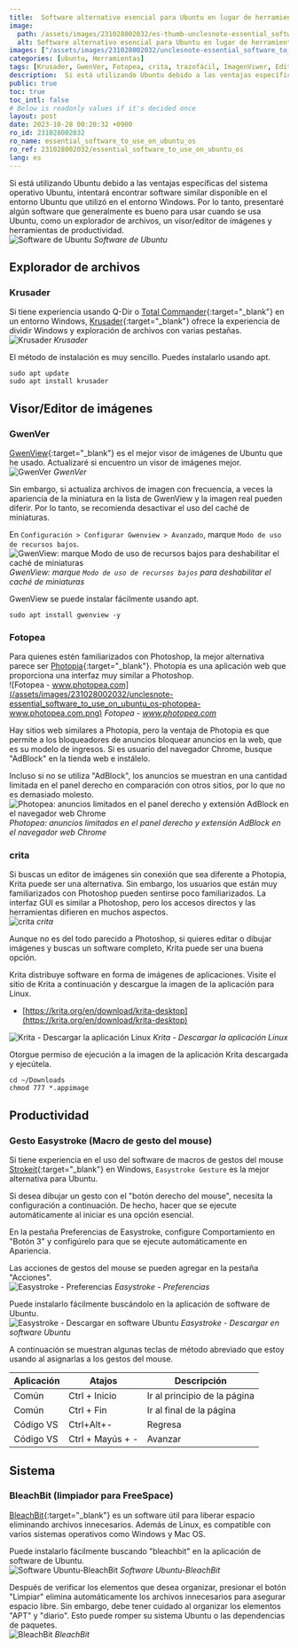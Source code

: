 ```yaml
---
title:  Software alternativo esencial para Ubuntu en lugar de herramientas de Windows
image:
  path: /assets/images/231028002032/es-thumb-unclesnote-essential_software_to_use_on_ubuntu_os.png
  alt: Software alternativo esencial para Ubuntu en lugar de herramientas de Windows
images: ["/assets/images/231028002032/unclesnote-essential_software_to_use_on_ubuntu_os-ubuntu_softwares.svg", "/assets/images/231028002032/unclesnote-essential_software_to_use_on_ubuntu_os-krusader.png", "/assets/images/231028002032/unclesnote-essential_software_to_use_on_ubuntu_os-gwenview.png", "/assets/images/231028002032/unclesnote-essential_software_to_use_on_ubuntu_os-gwenview-check_low_resource_usage_mode_for_disabling_thumbnail_cache.png", "/assets/images/231028002032/unclesnote-essential_software_to_use_on_ubuntu_os-photopea-www.photopea.com.png", "/assets/images/231028002032/unclesnote-essential_software_to_use_on_ubuntu_os-photopea-limited_ads_on_right_panel_and_adblock_extension_on_the_chrome_web_browser.png", "/assets/images/231028002032/unclesnote-essential_software_to_use_on_ubuntu_os-krita.png", "/assets/images/231028002032/unclesnote-essential_software_to_use_on_ubuntu_os-krita-download_linux_appimage.png", "/assets/images/231028002032/unclesnote-essential_software_to_use_on_ubuntu_os-easystroke-preferences.png", "/assets/images/231028002032/unclesnote-essential_software_to_use_on_ubuntu_os-easystroke-download_in_ubuntu_software.png", "/assets/images/231028002032/unclesnote-essential_software_to_use_on_ubuntu_os-ubuntu_software-bleachbit.png", "/assets/images/231028002032/unclesnote-essential_software_to_use_on_ubuntu_os-bleachbit.png"]
categories: [ubuntu, Herramientas]
tags: [Krusader, GwenVer, Fotopea, crita, trazofácil, ImagenViwer, Editordeimagen, Exploradordearchivos, RatónMacro, ubuntu, Herramientas, BleachBit, Espaciolibre]
description:  Si está utilizando Ubuntu debido a las ventajas específicas del sistema operativo Ubuntu, intentará encontrar software similar disponible en el entorno Ubuntu
public: true
toc: true
toc_intl: false
# Below is readonly values if it's decided once
layout: post
date: 2023-10-28 00:20:32 +0900
ro_id: 231028002032
ro_name: essential_software_to_use_on_ubuntu_os
ro_ref: 231028002032/essential_software_to_use_on_ubuntu_os
lang: es
---
```

Si está utilizando Ubuntu debido a las ventajas específicas del sistema operativo Ubuntu, intentará encontrar software similar disponible en el entorno Ubuntu que utilizó en el entorno Windows. Por lo tanto, presentaré algún software que generalmente es bueno para usar cuando se usa Ubuntu, como un explorador de archivos, un visor/editor de imágenes y herramientas de productividad.  
![Software de Ubuntu](/assets/images/231028002032/unclesnote-essential_software_to_use_on_ubuntu_os-ubuntu_softwares.svg)
_Software de Ubuntu_

## Explorador de archivos
### Krusader
Si tiene experiencia usando Q-Dir o [Total Commander](https://www.ghisler.com/download.htm){:target="_blank"} en un entorno Windows, [Krusader](https://krusader.org){:target="_blank"} ofrece la experiencia de dividir Windows y exploración de archivos con varias pestañas.  
![Krusader](/assets/images/231028002032/unclesnote-essential_software_to_use_on_ubuntu_os-krusader.png)
_Krusader_

El método de instalación es muy sencillo. Puedes instalarlo usando apt.  

```shell
sudo apt update
sudo apt install krusader
```
## Visor/Editor de imágenes
### GwenVer
[GwenView](https://github.com/KDE/gwenview){:target="_blank"} es el mejor visor de imágenes de Ubuntu que he usado. Actualizaré si encuentro un visor de imágenes mejor.  
![GwenVer](/assets/images/231028002032/unclesnote-essential_software_to_use_on_ubuntu_os-gwenview.png)
_GwenVer_

Sin embargo, si actualiza archivos de imagen con frecuencia, a veces la apariencia de la miniatura en la lista de GwenView y la imagen real pueden diferir. Por lo tanto, se recomienda desactivar el uso del caché de miniaturas.  

En `Configuración > Configurar Gwenview > Avanzado`, marque `Modo de uso de recursos bajos`.  
![GwenView: marque `Modo de uso de recursos bajos` para deshabilitar el caché de miniaturas](/assets/images/231028002032/unclesnote-essential_software_to_use_on_ubuntu_os-gwenview-check_low_resource_usage_mode_for_disabling_thumbnail_cache.png)
_GwenView: marque `Modo de uso de recursos bajos` para deshabilitar el caché de miniaturas_

GwenView se puede instalar fácilmente usando apt.  

```shell
sudo apt install gwenview -y
```
### Fotopea
Para quienes estén familiarizados con Photoshop, la mejor alternativa parece ser [Photopia](https://www.photopea.com){:target="_blank"}. Photopia es una aplicación web que proporciona una interfaz muy similar a Photoshop.  
![Fotopea - www.photopea.com](/assets/images/231028002032/unclesnote-essential_software_to_use_on_ubuntu_os-photopea-www.photopea.com.png)
_Fotopea - www.photopea.com_

Hay sitios web similares a Photopia, pero la ventaja de Photopia es que permite a los bloqueadores de anuncios bloquear anuncios en la web, que es su modelo de ingresos. Si es usuario del navegador Chrome, busque "AdBlock" en la tienda web e instálelo.  

Incluso si no se utiliza "AdBlock", los anuncios se muestran en una cantidad limitada en el panel derecho en comparación con otros sitios, por lo que no es demasiado molesto.  
![Photopea: anuncios limitados en el panel derecho y extensión AdBlock en el navegador web Chrome](/assets/images/231028002032/unclesnote-essential_software_to_use_on_ubuntu_os-photopea-limited_ads_on_right_panel_and_adblock_extension_on_the_chrome_web_browser.png)
_Photopea: anuncios limitados en el panel derecho y extensión AdBlock en el navegador web Chrome_

### crita
Si buscas un editor de imágenes sin conexión que sea diferente a Photopia, Krita puede ser una alternativa. Sin embargo, los usuarios que están muy familiarizados con Photoshop pueden sentirse poco familiarizados. La interfaz GUI es similar a Photoshop, pero los accesos directos y las herramientas difieren en muchos aspectos.  
![crita](/assets/images/231028002032/unclesnote-essential_software_to_use_on_ubuntu_os-krita.png)
_crita_

Aunque no es del todo parecido a Photoshop, si quieres editar o dibujar imágenes y buscas un software completo, Krita puede ser una buena opción.  

Krita distribuye software en forma de imágenes de aplicaciones. Visite el sitio de Krita a continuación y descargue la imagen de la aplicación para Linux.  
- [https://krita.org/en/download/krita-desktop](https://krita.org/en/download/krita-desktop)

![Krita - Descargar la aplicación Linux](/assets/images/231028002032/unclesnote-essential_software_to_use_on_ubuntu_os-krita-download_linux_appimage.png)
_Krita - Descargar la aplicación Linux_

Otorgue permiso de ejecución a la imagen de la aplicación Krita descargada y ejecútela.  

```shell
cd ~/Downloads
chmod 777 *.appimage
```
## Productividad
### Gesto Easystroke (Macro de gesto del mouse)
Si tiene experiencia en el uso del software de macros de gestos del mouse [Strokeit](https://www.tcbmi.com/strokeit){:target="_blank"} en Windows, `Easystroke Gesture` es la mejor alternativa para Ubuntu.  

Si desea dibujar un gesto con el "botón derecho del mouse", necesita la configuración a continuación. De hecho, hacer que se ejecute automáticamente al iniciar es una opción esencial.  

En la pestaña Preferencias de Easystroke, configure Comportamiento en "Botón 3" y configúrelo para que se ejecute automáticamente en Apariencia.  

Las acciones de gestos del mouse se pueden agregar en la pestaña "Acciones".  
![Easystroke - Preferencias](/assets/images/231028002032/unclesnote-essential_software_to_use_on_ubuntu_os-easystroke-preferences.png)
_Easystroke - Preferencias_

Puede instalarlo fácilmente buscándolo en la aplicación de software de Ubuntu.  
![Easystroke - Descargar en software Ubuntu](/assets/images/231028002032/unclesnote-essential_software_to_use_on_ubuntu_os-easystroke-download_in_ubuntu_software.png)
_Easystroke - Descargar en software Ubuntu_

A continuación se muestran algunas teclas de método abreviado que estoy usando al asignarlas a los gestos del mouse.  

|Aplicación|Atajos|Descripción|
| ------- | ---------------- | ----------------- |
|Común|Ctrl + Inicio|Ir al principio de la página|
|Común|Ctrl + Fin|Ir al final de la página|
|Código VS|Ctrl+Alt+-|Regresa|
|Código VS|Ctrl + Mayús + -|Avanzar|

## Sistema
### BleachBit (limpiador para FreeSpace)
[BleachBit](https://www.bleachbit.org/features){:target="_blank"} es un software útil para liberar espacio eliminando archivos innecesarios. Además de Linux, es compatible con varios sistemas operativos como Windows y Mac OS.  

Puede instalarlo fácilmente buscando "bleachbit" en la aplicación de software de Ubuntu.  
![Software Ubuntu-BleachBit](/assets/images/231028002032/unclesnote-essential_software_to_use_on_ubuntu_os-ubuntu_software-bleachbit.png)
_Software Ubuntu-BleachBit_

Después de verificar los elementos que desea organizar, presionar el botón "Limpiar" elimina automáticamente los archivos innecesarios para asegurar espacio libre. Sin embargo, debe tener cuidado al organizar los elementos "APT" y "diario". Esto puede romper su sistema Ubuntu o las dependencias de paquetes.  
![BleachBit](/assets/images/231028002032/unclesnote-essential_software_to_use_on_ubuntu_os-bleachbit.png)
_BleachBit_

